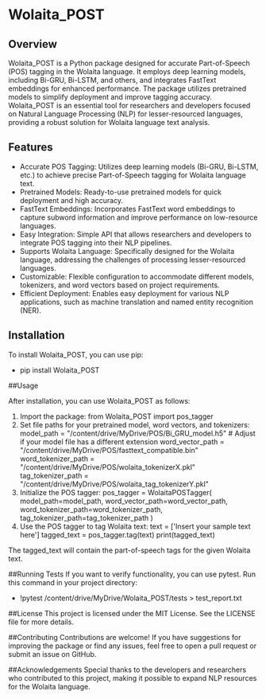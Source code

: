 # Wolaita_POST
## Overview
Wolaita_POST is a Python package designed for accurate Part-of-Speech (POS) tagging in the Wolaita language. It employs deep learning models, including Bi-GRU, Bi-LSTM, and others, and integrates FastText embeddings for enhanced performance. The package utilizes pretrained models to simplify deployment and improve tagging accuracy. Wolaita_POST is an essential tool for researchers and developers focused on Natural Language Processing (NLP) for lesser-resourced languages, providing a robust solution for Wolaita language text analysis.

## Features
- Accurate POS Tagging: Utilizes deep learning models (Bi-GRU, Bi-LSTM, etc.) to achieve precise Part-of-Speech tagging for Wolaita language text.
- Pretrained Models: Ready-to-use pretrained models for quick deployment and high accuracy.
- FastText Embeddings: Incorporates FastText word embeddings to capture subword information and improve performance on low-resource languages.
- Easy Integration: Simple API that allows researchers and developers to integrate POS tagging into their NLP pipelines.
- Supports Wolaita Language: Specifically designed for the Wolaita language, addressing the challenges of processing lesser-resourced languages.
- Customizable: Flexible configuration to accommodate different models, tokenizers, and word vectors based on project requirements.
- Efficient Deployment: Enables easy deployment for various NLP applications, such as machine translation and named entity recognition (NER).

## Installation
To install Wolaita_POST, you can use pip:
- pip install Wolaita_POST

##Usage

After installation, you can use Wolaita_POST as follows:
1. Import the package:
from Wolaita_POST import pos_tagger
2. Set file paths for your pretrained model, word vectors, and tokenizers:
model_path = "/content/drive/MyDrive/POS/Bi_GRU_model.h5"  # Adjust if your model file has a different extension
word_vector_path = "/content/drive/MyDrive/POS/fasttext_compatible.bin"
word_tokenizer_path = "/content/drive/MyDrive/POS/wolaita_tokenizerX.pkl"
tag_tokenizer_path = "/content/drive/MyDrive/POS/wolaita_tag_tokenizerY.pkl"
3. Initialize the POS tagger:
pos_tagger = WolaitaPOSTagger(
    model_path=model_path,
    word_vector_path=word_vector_path,
    word_tokenizer_path=word_tokenizer_path,
    tag_tokenizer_path=tag_tokenizer_path
)
4. Use the POS tagger to tag Wolaita text:
text = ['Insert your sample text here']
tagged_text = pos_tagger.tag(text)
print(tagged_text)

The tagged_text will contain the part-of-speech tags for the given Wolaita text.

##Running Tests
If you want to verify functionality, you can use pytest. Run this command in your project directory:
- !pytest /content/drive/MyDrive/Wolaita_POST/tests > test_report.txt

##License
This project is licensed under the MIT License. See the LICENSE file for more details.

##Contributing
Contributions are welcome! If you have suggestions for improving the package or find any issues, feel free to open a pull request or submit an issue on GitHub.

##Acknowledgements
Special thanks to the developers and researchers who contributed to this project, making it possible to expand NLP resources for the Wolaita language.

